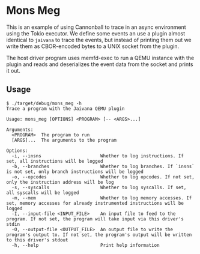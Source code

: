 # Mons Meg

This is an example of using Cannonball to trace in an async environment using the Tokio
executor. We define some events an use a plugin almost identical to `jaivana` to trace
the events, but instead of printing them out we write them as CBOR-encoded bytes to a
UNIX socket from the plugin.

The host driver program uses memfd-exec to run a QEMU instance with the plugin and reads
and deserializes the event data from the socket and prints it out.

## Usage

```
$ ./target/debug/mons_meg -h
Trace a program with the Jaivana QEMU plugin

Usage: mons_meg [OPTIONS] <PROGRAM> [-- <ARGS>...]

Arguments:
  <PROGRAM>  The program to run
  [ARGS]...  The arguments to the program

Options:
  -i, --insns                      Whether to log instructions. If set, all instructions will be logged
  -b, --branches                   Whether to log branches. If `insns` is not set, only branch instructions will be logged
  -o, --opcodes                    Whether to log opcodes. If not set, only the instruction address will be log
  -s, --syscalls                   Whether to log syscalls. If set, all syscalls will be logged
  -m, --mem                        Whether to log memory accesses. If set, memory accesses for already instrumented instructions will be logged
  -I, --input-file <INPUT_FILE>    An input file to feed to the program. If not set, the program will take input via this driver's stdin
  -O, --output-file <OUTPUT_FILE>  An output file to write the program's output to. If not set, the program's output will be written to this driver's stdout
  -h, --help                       Print help information
```